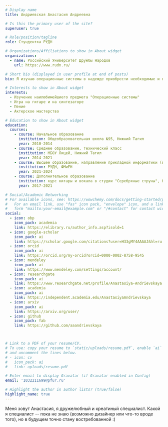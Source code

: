 ```yaml
---
# Display name
title: Андриевская Анастасия Андреевна

# Is this the primary user of the site?
superuser: true

# Role/position/tagline
role: Стундентка РУДН

# Organizations/Affiliations to show in About widget
organizations:
  - name: Российский Университет Дружбы Народов
    url: https://www.rudn.ru/

# Short bio (displayed in user profile at end of posts)
bio: Я изучаю операционные системы в надежде приобрести необходимые и полезные навыки.

# Interests to show in About widget
interests:
  - Изучение наилюбимейшиего предмета "Операционные системы"
  - Игра на гитаре и на синтезаторе
  - Пение
  - Актерское мастерство

# Education to show in About widget
education:
  courses:
    - course: Начальное образование
      institution: Общеобразовательная школа №95, Нижний Тагил
      year: 2010-2014
    - course: Среднее образование, технический класс 
      institution: МБОУ Лицей, Нижний Тагил
      year: 2014-2021
    - course: Высшее образование, направление прикладной информатики (в процессе обучения), Москва
      institution: РУДН, ФМиЕН
      year: 2021-2024
    - course: Дополнительное образование
      institution: курс китары и вокала в студии "Серебряные струны", Нижний Тагил
      year: 2017-2021

# Social/Academic Networking
# For available icons, see: https://wowchemy.com/docs/getting-started/page-builder/#icons
#   For an email link, use "fas" icon pack, "envelope" icon, and a link in the
#   form "mailto:your-email@example.com" or "/#contact" for contact widget.
social:
  - icon: obp
    icon_pack: academia
    link: https://elibrary.ru/author_info.asp?isold=1
  - icon: google-scholar
    icon_pack: ai
    link: https://scholar.google.com/citations?user=H33gMY4AAAAJ&hl=ru
  - icon: orcid
    icon_pack: ai
    link: https://orcid.org/my-orcid?orcid=0000-0002-8758-9545
  - icon: mendeley
    icon_pack: ai
    link: https://www.mendeley.com/settings/account/
  - icon: researchgate
    icon_pack: ai
    link: https://www.researchgate.net/profile/Anastasiya-Andrievskaya
  - icon: academia
    icon_pack: ai
    link: https://independent.academia.edu/AnastasiyaAndrievskaya
  - icon: arxiv
    icon_pack: ai
    link: https://arxiv.org/user/
  - icon: github
    icon_pack: fab
    link: https://github.com/aaandrievskaya



# Link to a PDF of your resume/CV.
# To use: copy your resume to `static/uploads/resume.pdf`, enable `ai` icons in `params.toml`,
# and uncomment the lines below.
# - icon: cv
#   icon_pack: ai
#   link: uploads/resume.pdf

# Enter email to display Gravatar (if Gravatar enabled in Config)
email: '1032211699@pfur.ru'

# Highlight the author in author lists? (true/false)
highlight_name: true
---
```


Меня зовут Анастасия, я дружелюбный и креатиный специалист. Какой я специалист -- пока не знаю (возможно дизайнер или что-то вроде того), но в будущем точно стану востребованной :)


